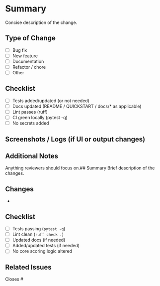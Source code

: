 # Summary

Concise description of the change.

## Type of Change

- [ ] Bug fix
- [ ] New feature
- [ ] Documentation
- [ ] Refactor / chore
- [ ] Other

## Checklist

- [ ] Tests added/updated (or not needed)
- [ ] Docs updated (README / QUICKSTART / docs/* as applicable)
- [ ] Lint passes (ruff)
- [ ] CI green locally (pytest -q)
- [ ] No secrets added

## Screenshots / Logs (if UI or output changes)

## Additional Notes

Anything reviewers should focus on.## Summary
Brief description of the changes.

## Changes

-

## Checklist

- [ ] Tests passing (`pytest -q`)
- [ ] Lint clean (`ruff check .`)
- [ ] Updated docs (if needed)
- [ ] Added/updated tests (if needed)
- [ ] No core scoring logic altered

## Related Issues

Closes #
